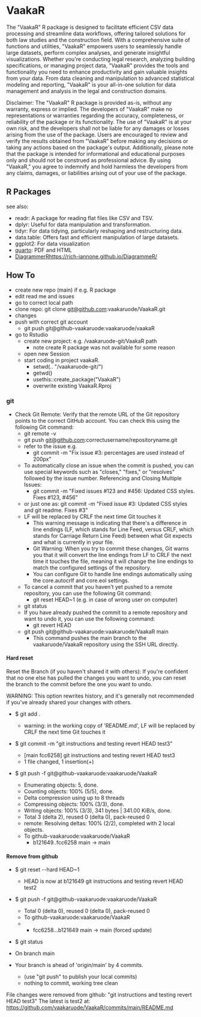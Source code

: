 # VaakaR

The "VaakaR" R package is designed to facilitate efficient CSV data processing and streamline data workflows, offering tailored solutions for both law studies and the construction field. With a comprehensive suite of functions and utilities, "VaakaR" empowers users to seamlessly handle large datasets, perform complex analyses, and generate insightful visualizations. Whether you're conducting legal research, analyzing building specifications, or managing project data, "VaakaR" provides the tools and functionality you need to enhance productivity and gain valuable insights from your data. From data cleaning and manipulation to advanced statistical modeling and reporting, "VaakaR" is your all-in-one solution for data management and analysis in the legal and construction domains.

Disclaimer: The "VaakaR" R package is provided as-is, without any warranty, express or implied. The developers of "VaakaR" make no representations or warranties regarding the accuracy, completeness, or reliability of the package or its functionality. The use of "VaakaR" is at your own risk, and the developers shall not be liable for any damages or losses arising from the use of the package. Users are encouraged to review and verify the results obtained from "VaakaR" before making any decisions or taking any actions based on the package's output. Additionally, please note that the package is intended for informational and educational purposes only and should not be construed as professional advice. By using "VaakaR," you agree to indemnify and hold harmless the developers from any claims, damages, or liabilities arising out of your use of the package.

## R Packages

see also:

- readr: A package for reading flat files like CSV and TSV.
- dplyr: Useful for data manipulation and transformation.
- tidyr: For data tidying, particularly reshaping and restructuring data.
- data.table: Offers fast and efficient manipulation of large datasets.
- ggplot2: For data visualization
- [quarto](https://quarto.org/docs/computations/r.html): PDF and HTML
- [DiagrammerR](https://rich-iannone.github.io/DiagrammeR/)https://rich-iannone.github.io/DiagrammeR/

## How To

- create new repo (main) if e.g. R package
- edit read me and issues
- go to correct local path
- clone repo: git clone git@github.com:vaakaruode/VaakaR.git
- changes
- push with correct git account
  - git push git@github-vaakaruode:vaakaruode/vaakaR
- go to Rstudio
  - create new project: e.g. /vaakaruode-git/VaakaR path
    - note create R package was not available for some reason
  - open new Session
  - start coding in project vaakaR.
    - setwd(.. "/vaakaruode-git/")
    - getwd()
    - usethis::create_package("VaakaR")
    - overwrite existing VaakaR.Rproj

### git

- Check Git Remote: Verify that the remote URL of the Git repository points to the correct GitHub account. You can check this using the following Git command:
  * git remote -v
  * git push git@github.com:correctusername/repositoryname.git
  * refer to the issue e.g.
    * git commit -m "Fix issue #3: percentages are used instead of 200px"
  * To automatically close an issue when the commit is pushed, you can use special keywords such as "closes," "fixes," or "resolves" followed by the issue number. Referencing and Closing Multiple Issues:
    * git commit -m "Fixed issues #123 and #456: Updated CSS styles. Fixes #123, #456"
  * or just one as: git commit -m "Fixed issue #3: Updated CSS styles and git readme. Fixes #3"
  * LF will be replaced by CRLF the next time Git touches it
    * This warning message is indicating that there's a difference in line endings (LF, which stands for Line Feed, versus CRLF, which stands for Carriage Return Line Feed) between what Git expects and what is currently in your file.
    * Git Warning: When you try to commit these changes, Git warns you that it will convert the line endings from LF to CRLF the next time it touches the file, meaning it will change the line endings to match the configured settings of the repository.
    * You can configure Git to handle line endings automatically using the core.autocrlf and core.eol settings.
  * To cancel a commit that you haven't yet pushed to a remote repository, you can use the following Git command:
    * git reset HEAD~1 (e.g. in case of wrong user on computer)
  * git status
  * If you have already pushed the commit to a remote repository and want to undo it, you can use the following command:
    * git revert HEAD
  * git push git@github-vaakaruode:vaakaruode/VaakaR main
    * This command pushes the main branch to the vaakaruode/VaakaR repository using the SSH URL directly.

#### Hard reset

Reset the Branch (if you haven't shared it with others):
If you're confident that no one else has pulled the changes you want to undo, you can reset the branch to the commit before the one you want to undo.

WARNING: This option rewrites history, and it's generally not recommended if you've already shared your changes with others.

* $ git add .
  * warning: in the working copy of 'README.md', LF will be replaced by CRLF the next time Git touches it

* $ git commit -m "git instructions and testing revert HEAD test3"
  * [main fcc6258] git instructions and testing revert HEAD test3
  * 1 file changed, 1 insertion(+)

* $ git push -f git@github-vaakaruode:vaakaruode/VaakaR
  * Enumerating objects: 5, done.
  * Counting objects: 100% (5/5), done.
  * Delta compression using up to 8 threads
  * Compressing objects: 100% (3/3), done.
   * Writing objects: 100% (3/3), 341 bytes | 341.00 KiB/s, done.
   * Total 3 (delta 2), reused 0 (delta 0), pack-reused 0
   * remote: Resolving deltas: 100% (2/2), completed with 2 local objects.
   * To github-vaakaruode:vaakaruode/VaakaR
      * b121649..fcc6258  main -> main

#### Remove from github

* $ git reset --hard HEAD~1
  * HEAD is now at b121649 git instructions and testing revert HEAD test2

* $ git push -f git@github-vaakaruode:vaakaruode/VaakaR
  * Total 0 (delta 0), reused 0 (delta 0), pack-reused 0
  * To github-vaakaruode:vaakaruode/VaakaR
  *  + fcc6258...b121649 main -> main (forced update)

* $ git status
* On branch main
* Your branch is ahead of 'origin/main' by 4 commits.
  *  (use "git push" to publish your local commits)
  * nothing to commit, working tree clean


File changes were removed from github: "git instructions and testing revert HEAD test3"
The latest is test2 at: https://github.com/vaakaruode/VaakaR/commits/main/README.md



